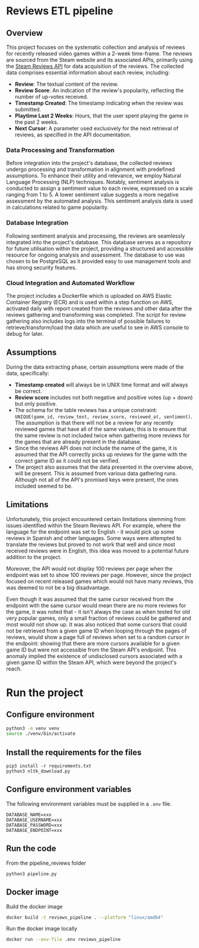 # Reviews ETL pipeline
## Overview

This project focuses on the systematic collection and analysis of reviews for recently released video games within a 2-week time-frame. The reviews are sourced from the Steam website and its associated APIs, primarily using the [Steam Reviews API](https://partner.steamgames.com/doc/store/getreviews) for data acquisition of the reviews. The collected data comprises essential information about each review, including:

- **Review**: The textual content of the review.
- **Review Score**: An indication of the review's popularity, reflecting the number of up-votes received.
- **Timestamp Created**: The timestamp indicating when the review was submitted.
- **Playtime Last 2 Weeks**: Hours, that the user spent playing the game in the past 2 weeks.
- **Next Cursor**: A parameter used exclusively for the next retrieval of reviews, as specified in the API documentation.

### Data Processing and Transformation

Before integration into the project's database, the collected reviews undergo processing and transformation in alignment with predefined assumptions. To enhance their utility and relevance, we employ Natural Language Processing (NLP) techniques. Notably, sentiment analysis is conducted to assign a sentiment value to each review, expressed on a scale ranging from 1 to 5. A lower sentiment value suggests a more negative assessment by the automated analysis. This sentiment analysis data is used in calculations related to game popularity.

### Database Integration

Following sentiment analysis and processing, the reviews are seamlessly integrated into the project's database. This database serves as a repository for future utilisation within the project, providing a structured and accessible resource for ongoing analysis and assessment. The database to use was chosen to be PostgreSQL as it provided easy to use management tools and has strong security features.

### Cloud Integration and Automated Workflow

The project includes a Dockerfile which is uploaded on AWS Elastic Container Registry (ECR) and is used within a step function on AWS, activated daily with report created from the reviews and other data after the reviews gathering and transforming was completed. The script for review gathering also includes logs into the terminal of possible failures to retrieve/transform/load the data which are useful to see in AWS console to debug for later.

## Assumptions

During the data extracting phase, certain assumptions were made of the data, specifically:

- **Timestamp created** will always be in UNIX time format and will always be correct.
- **Review score** includes not both negative and positive votes (up + down) but only positive.
- The schema for the table reviews has a unique constraint: `UNIQUE(game_id, review_text, review_score, reviewed_at, sentiment)`. The assumption is that there will not be a review for any recently reviewed games that have all of the same values; this is to ensure that the same review is not included twice when gathering more reviews for the games that are already present in the database.
- Since the reviews API does not include the name of the game, it is assumed that the API correctly picks up reviews for the game with the correct game ID as it could not be verified.
- The project also assumes that the data presented in the overview above, will be present. This is assumed from various data gathering runs. Although not all of the API's promised keys were present, the ones included seemed to be.

## Limitations

Unfortunately, this project encountered certain limitations stemming from issues identified within the Steam Reviews API. For example, where the language for the endpoint was set to English - it would pick up some reviews in Spanish and other languages. Some ways were attempted to translate the reviews but proved to not work that well and since most received reviews were in English, this idea was moved to a potential future addition to the project.

Moreover, the API would not display 100 reviews per page when the endpoint was set to show 100 reviews per page. However, since the project focused on recent released games which would not have many reviews, this was deemed to not be a big disadvantage.

Even though it was assumed that the same cursor received from the endpoint with the same cursor would mean there are no more reviews for the game, it was noted that - it isn't always the case as when tested for old very popular games, only a small fraction of reviews could be gathered and most would not show up. It was also noticed that some cursors that could not be retrieved from a given game ID when looping through the pages of reviews, would show a page full of reviews when set to a random cursor in the endpoint: showing that there are more cursors available for a given game ID but were not accessible from the Steam API's endpoint. This anomaly implied the existence of undisclosed cursors associated with a given game ID within the Steam API, which were beyond the project's reach.

# Run the project

## Configure environment

```sh
python3 -m venv venv
source ./venv/bin/activate
```

## Install the requirements for the files
```
pip3 install -r requirements.txt
python3 nltk_download.py
```

## Configure environment variables

The following environment variables must be supplied in a `.env` file.

```
DATABASE_NAME=xxx
DATABASE_USERNAME=xxx
DATABASE_PASSWORD=xxx
DATABASE_ENDPOINT=xxx
```

## Run the code
From the pipeline_reviews folder
```
python3 pipeline.py
```
## Docker image

Build the docker image

```sh
docker build -t reviews_pipeline . --platform "linux/amd64"
```

Run the docker image locally

```sh
docker run --env-file .env reviews_pipeline
```

